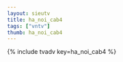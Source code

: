 ```yaml
--- 
layout: sieutv
title: ha_noi_cab4
tags: ["vntv"]
thumb: ha_noi_cab4
---
```

{% include tvadv key=ha_noi_cab4 %}
